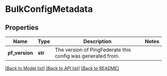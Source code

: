 # BulkConfigMetadata

## Properties
Name | Type | Description | Notes
------------ | ------------- | ------------- | -------------
**pf_version** | **str** | The version of PingFederate this config was generated from. | 

[[Back to Model list]](../README.md#documentation-for-models) [[Back to API list]](../README.md#documentation-for-api-endpoints) [[Back to README]](../README.md)


